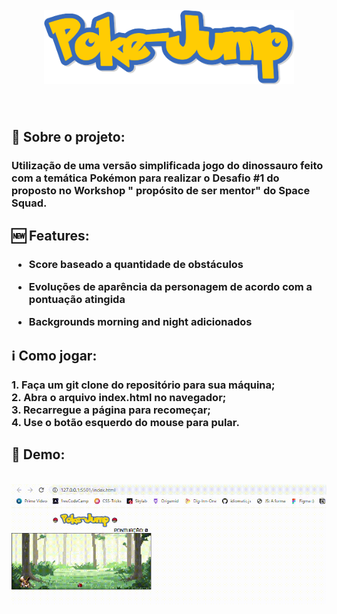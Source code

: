 <h1 align="center">
<br>
  <img src="https://github.com/yants95/pokejump/blob/master/images/title-img.png?raw=true" alt="Pokejump-title" width="400">
</h1>
<br>
<h2> 💬 Sobre o projeto: </h2>
<h3> Utilização de uma versão simplificada jogo do dinossauro feito com a temática Pokémon para realizar o Desafio #1 do proposto no Workshop " propósito de ser mentor" do Space Squad. </h3>

<h2> 🆕 Features: </h2>
<h3> 
 
 *  Score baseado a quantidade de obstáculos <br>
 
 *  Evoluções de aparência da personagem de acordo com a pontuação atingida <br>
 
 *  Backgrounds morning and night adicionados
 </h3>
 
 <h2> ℹ Como jogar: </h2>
 <h3> 
  1. Faça um git clone do repositório para sua máquina; <br>
  2. Abra o arquivo index.html no navegador; <br>
  3. Recarregue a página para recomeçar; <br>
  4. Use o botão esquerdo do mouse para pular. <br>
  </h3>
 
 <h2> 💜 Demo: </h2>
 
 <p align="center">
<br>
  <img src="https://github.com/yants95/pokejump/blob/master/images/pokejump-gif.gif?raw=true" alt="Pokejump-gif">
</p>
